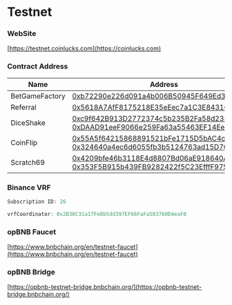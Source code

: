 # Testnet

### WebSite

[https://testnet.coinlucks.com](https://coinlucks.com)

### Contract Address

<table><thead><tr><th width="220">Name</th><th>Address</th></tr></thead><tbody><tr><td>BetGameFactory</td><td><a href="https://testnet.opbnbscan.com/address/0xb72290e226d091a4b006B50945F649Ed31014f88">0xb72290e226d091a4b006B50945F649Ed31014f88</a></td></tr><tr><td>Referral</td><td><a href="https://testnet.opbnbscan.com/address/0x5618A7AfF8175218E35eEec7a1C3E8431CABB03c">0x5618A7AfF8175218E35eEec7a1C3E8431CABB03c</a></td></tr><tr><td>DiceShake</td><td><a href="https://testnet.opbnbscan.com/address/0xc9f642B913D2772374c5b235B2Fa58d235DB8f0D">0xc9f642B913D2772374c5b235B2Fa58d235DB8f0D</a><br><a href="https://testnet.opbnbscan.com/address/0xDAAD91eeF9066e259Fa63a55463EF14Ee749386b">0xDAAD91eeF9066e259Fa63a55463EF14Ee749386b</a></td></tr><tr><td>CoinFlip</td><td><a href="https://testnet.opbnbscan.com/address/0x55A5f64215868891521bFe1715D5bAC4c5c530F9">0x55A5f64215868891521bFe1715D5bAC4c5c530F9</a><br><a href="https://testnet.opbnbscan.com/address/0x324640a4ec6d6055fb3b5124763ad15D7618f614">0x324640a4ec6d6055fb3b5124763ad15D7618f614</a></td></tr><tr><td>Scratch69</td><td><a href="https://testnet.opbnbscan.com/address/0x4209bfe46b3118E4d8807Bd06aE918640A6cf179">0x4209bfe46b3118E4d8807Bd06aE918640A6cf179</a><br><a href="https://testnet.opbnbscan.com/address/0x353F5B915b439FB9282422f5C23EfffF9753873d">0x353F5B915b439FB9282422f5C23EfffF9753873d</a></td></tr></tbody></table>

### Binance VRF&#x20;

```typescript
Subscription ID: 26

vrfCoordinator: 0x2B30C31a17Fe8b5dd397EF66FaFa503760D4eaF0
```

### opBNB Faucet

[https://www.bnbchain.org/en/testnet-faucet](https://www.bnbchain.org/en/testnet-faucet)

### opBNB Bridge

[https://opbnb-testnet-bridge.bnbchain.org/](https://opbnb-testnet-bridge.bnbchain.org/)
